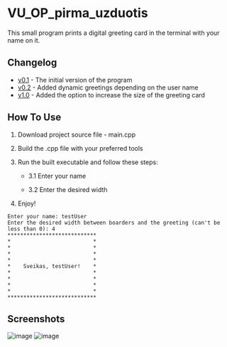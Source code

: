 # VU_OP_pirma_uzduotis
This small program prints a digital greeting card in the terminal with your name on it.

## Changelog
* [v0.1](https://github.com/Miautawn/VU_OP_Uzduotis1/releases/tag/v0.1) - The initial version of the program
* [v0.2](https://github.com/Miautawn/VU_OP_Uzduotis1/releases/tag/v0.2) - Added dynamic greetings depending on the user name
* [v1.0](https://github.com/Miautawn/VU_OP_Uzduotis1/releases/tag/v1.0) - Added the option to increase the size of the greeting card

## How To Use
1. Download project source file - main.cpp
2. Build the .cpp file with your preferred tools
3. Run the built executable and follow these steps:
    * 3.1 Enter your name
    
    * 3.2 Enter the desired width
       
4. Enjoy!

```
Enter your name: testUser
Enter the desired width between boarders and the greeting (can't be less than 0): 4
****************************
*                          *
*                          *
*                          *
*                          *
*    Sveikas, testUser!    *
*                          *
*                          *
*                          *
*                          *
****************************
```


## Screenshots
![image](https://user-images.githubusercontent.com/24988290/107567761-c8316180-6bee-11eb-915b-3fc77675efe5.png)
![image](https://user-images.githubusercontent.com/24988290/107567903-f7e06980-6bee-11eb-89e6-b8e7a3b492a2.png)
